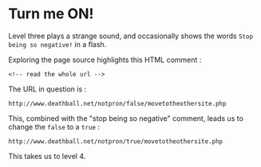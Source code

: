 # Turn me ON!

Level three plays a strange sound, and occasionally shows the words `Stop being so negative!` in a flash.

Exploring the page source highlights this HTML comment :

```
<!-- read the whole url -->
```

The URL in question is :

```
http://www.deathball.net/notpron/false/movetotheothersite.php
```

This, combined with the "stop being so negative" comment, leads us to change the `false` to a `true` :

```
http://www.deathball.net/notpron/true/movetotheothersite.php
```

This takes us to level 4.